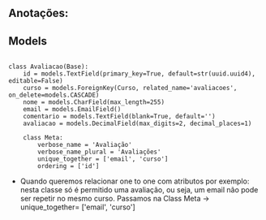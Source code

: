 ## Anotações:

## Models
````

class Avaliacao(Base):
    id = models.TextField(primary_key=True, default=str(uuid.uuid4), editable=False)
    curso = models.ForeignKey(Curso, related_name='avaliacoes', on_delete=models.CASCADE)
    nome = models.CharField(max_length=255)
    email = models.EmailField()
    comentario = models.TextField(blank=True, default='')
    avaliacao = models.DecimalField(max_digits=2, decimal_places=1)

    class Meta:
        verbose_name = 'Avaliação'
        verbose_name_plural = 'Avaliações'
        unique_together = ['email', 'curso']
        ordering = ['id']

````

- Quando queremos relacionar one to one com atributos por exemplo: nesta classe só é permitido uma avaliação, ou seja, um email não pode ser repetir no mesmo curso.
Passamos na Class Meta -> unique_together= ['email', 'curso']